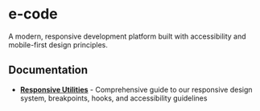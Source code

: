 # e-code

A modern, responsive development platform built with accessibility and mobile-first design principles.

## Documentation

- **[Responsive Utilities](docs/RESPONSIVE_UTILITIES.md)** - Comprehensive guide to our responsive design system, breakpoints, hooks, and accessibility guidelines
